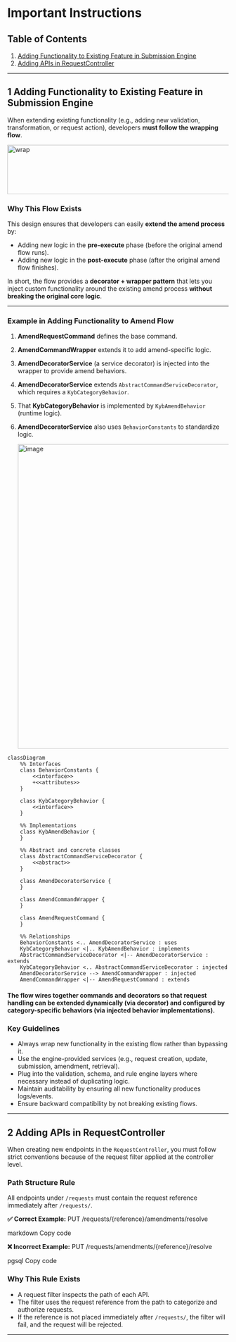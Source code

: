# Important Instructions

## Table of Contents
1. [Adding Functionality to Existing Feature in Submission Engine](#1-adding-functionality-to-existing-feature-in-submission-engine)  
2. [Adding APIs in RequestController](#2-adding-apis-in-requestcontroller)  

---

## 1 Adding Functionality to Existing Feature in Submission Engine

When extending existing functionality (e.g., adding new validation, transformation, or request action), developers **must follow the wrapping flow**.

<img width="674" height="112" alt="wrap" src="https://github.com/user-attachments/assets/bbde845a-218f-41f5-9b35-0483bcf9de6d" />

### Why This Flow Exists
This design ensures that developers can easily **extend the amend process** by:  
- Adding new logic in the **pre-execute** phase (before the original amend flow runs).  
- Adding new logic in the **post-execute** phase (after the original amend flow finishes).  

In short, the flow provides a **decorator + wrapper pattern** that lets you inject custom functionality around the existing amend process **without breaking the original core logic**. 

---

### Example in Adding Functionality to Amend Flow

1. **AmendRequestCommand** defines the base command.  
2. **AmendCommandWrapper** extends it to add amend-specific logic.  
3. **AmendDecoratorService** (a service decorator) is injected into the wrapper to provide amend behaviors.  
4. **AmendDecoratorService** extends `AbstractCommandServiceDecorator`, which requires a `KybCategoryBehavior`.  
5. That **KybCategoryBehavior** is implemented by `KybAmendBehavior` (runtime logic).  
6. **AmendDecoratorService** also uses `BehaviorConstants` to standardize logic.

   <img width="1812" height="692" alt="image" src="https://github.com/user-attachments/assets/c7f5700d-43b1-4dfe-9780-8a3d1ec9f481" />


```mermaid
classDiagram
    %% Interfaces
    class BehaviorConstants {
        <<interface>>
        +<<attributes>>
    }

    class KybCategoryBehavior {
        <<interface>>
    }

    %% Implementations
    class KybAmendBehavior {
    }

    %% Abstract and concrete classes
    class AbstractCommandServiceDecorator {
        <<abstract>>
    }

    class AmendDecoratorService {
    }

    class AmendCommandWrapper {
    }

    class AmendRequestCommand {
    }

    %% Relationships
    BehaviorConstants <.. AmendDecoratorService : uses
    KybCategoryBehavior <|.. KybAmendBehavior : implements
    AbstractCommandServiceDecorator <|-- AmendDecoratorService : extends
    KybCategoryBehavior <.. AbstractCommandServiceDecorator : injected
    AmendDecoratorService --> AmendCommandWrapper : injected
    AmendCommandWrapper <|-- AmendRequestCommand : extends
```


#### The flow wires together commands and decorators so that request handling can be extended dynamically (via decorator) and configured by category-specific behaviors (via injected behavior implementations).


### Key Guidelines
- Always wrap new functionality in the existing flow rather than bypassing it.  
- Use the engine-provided services (e.g., request creation, update, submission, amendment, retrieval).  
- Plug into the validation, schema, and rule engine layers where necessary instead of duplicating logic.  
- Maintain auditability by ensuring all new functionality produces logs/events.  
- Ensure backward compatibility by not breaking existing flows.  

---

## 2 Adding APIs in RequestController

When creating new endpoints in the `RequestController`, you must follow strict conventions because of the request filter applied at the controller level.

### Path Structure Rule
All endpoints under `/requests` must contain the request reference immediately after `/requests/`.

**✅ Correct Example:**
PUT /requests/{reference}/amendments/resolve

markdown
Copy code

**❌ Incorrect Example:**
PUT /requests/amendments/{reference}/resolve

pgsql
Copy code

### Why This Rule Exists
- A request filter inspects the path of each API.  
- The filter uses the request reference from the path to categorize and authorize requests.  
- If the reference is not placed immediately after `/requests/`, the filter will fail, and the request will be rejected.  

---


